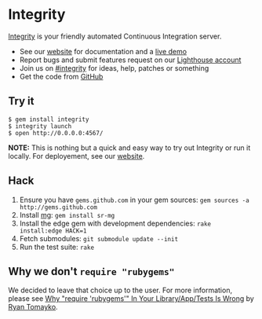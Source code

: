 Integrity
=========

[Integrity][website] is your friendly automated Continuous Integration server.

* See our [website][] for documentation and a [live demo][demo]
* Report bugs and submit features request on our [Lighthouse account][lighthouse]
* Join us on [#integrity][irc-channel] for ideas, help, patches or something
* Get the code from [GitHub][repo]

Try it
------

    $ gem install integrity
    $ integrity launch
    $ open http://0.0.0.0:4567/

__NOTE:__ This is nothing but a quick and easy way to try out Integrity or
run it locally. For deployement, see our [website][].

Hack
----

1. Ensure you have `gems.github.com` in your gem sources:
   `gem sources -a http://gems.github.com`
2. Install [mg](http://github.com/sr/mg): `gem install sr-mg`
3. Install the edge gem with development dependencies:
   `rake install:edge HACK=1`
4. Fetch submodules: `git submodule update --init`
5. Run the test suite: `rake`

Why we don't `require "rubygems"`
---------------------------------

We decided to leave that choice up to the user. For more information, please
see [Why "require 'rubygems'" In Your Library/App/Tests Is Wrong][rubygems]
by [Ryan Tomayko][rtomayko].

[website]: http://integrityapp.com
[demo]: http://builder.integrityapp.com
[repo]: http://github.com/integrity/integrity
[lighthouse]: http://integrity.lighthouseapp.com/projects/14308-integrity
[irc-channel]: irc://irc.freenode.net/integrity
[rubygems]: http://gist.github.com/54177
[rtomayko]: http://tomayko.com/about
